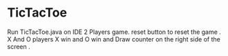 # TicTacToe
Run TicTacToe.java on IDE
2 Players game.
reset button to reset the game .
X And O players 
X win and O win and Draw counter on the right side of the screen .
